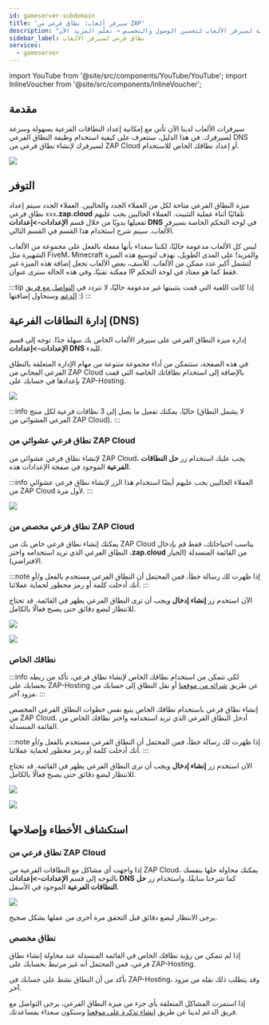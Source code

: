 ```yaml
---
id: gameserver-subdomain
title: 'سيرفر ألعاب: نطاق فرعي من ZAP'
description: "اكتشف كيفية إعداد وإدارة النطاقات الفرعية لسيرفر الألعاب لتحسين الوصول والتخصيص → تعلّم المزيد الآن"
sidebar_label: نطاق فرعي لسيرفر الألعاب
services:
  - gameserver
---
```


import YouTube from '@site/src/components/YouTube/YouTube';
import InlineVoucher from '@site/src/components/InlineVoucher';

## مقدمة

سيرفرات الألعاب لدينا الآن تأتي مع إمكانية إعداد النطاقات الفرعية بسهولة وسرعة لسيرفرك. في هذا الدليل، ستتعرف على كيفية استخدام وظيفة النطاق الفرعي DNS لسيرفرك لإنشاء نطاق فرعي من ZAP Cloud أو إعداد نطاقك الخاص للاستخدام.

<YouTube videoId="1fFagkzOvfo" imageSrc="https://screensaver01.zap-hosting.com/index.php/s/bbTYcXxCWXEYNrQ/preview" title="نطاق ZAP Cloud لسيرفرات الألعاب" description="تحس إنك تفهم أفضل لما تشوف الأمور على أرض الواقع؟ إحنا معاك! غص في الفيديو اللي يشرح كل شيء بطريقة سهلة. سواء كنت مستعجل أو تحب تستوعب المعلومات بأكثر طريقة ممتعة!"/>

![](https://screensaver01.zap-hosting.com/index.php/s/yJTBQ7oC926LfbT/preview)

<InlineVoucher />

## التوفر

ميزة النطاق الفرعي متاحة لكل من العملاء الجدد والحاليين. العملاء الجدد سيتم إعداد نطاق فرعي `xxx`**.zap.cloud** تلقائيًا أثناء عملية التثبيت. العملاء الحاليين يجب عليهم تفعيلها يدويًا من خلال قسم **الإعدادات->إعدادات DNS** في لوحة التحكم الخاصة بسيرفر الألعاب. سيتم شرح استخدام هذا القسم في القسم التالي.

ليس كل الألعاب مدعومة حاليًا، لكننا سعداء بأنها مفعلة بالفعل على مجموعة من الألعاب الشهيرة مثل FiveM، Minecraft والمزيد! على المدى الطويل، نهدف لتوسيع هذه الميزة لتشمل أكبر عدد ممكن من الألعاب. للأسف، بعض الألعاب تجعل إضافة هذه الميزة غير ممكنة تقنيًا، وفي هذه الحالة سترى عنوان IP فقط كما هو معتاد في لوحة التحكم.

:::tip
إذا كانت اللعبة التي قمت بتثبيتها غير مدعومة حاليًا، لا تتردد في [التواصل مع فريق الدعم](https://zap-hosting.com/en/customer/support/) وسنحاول إضافتها :)
:::

## إدارة النطاقات الفرعية (DNS)

إدارة ميزة النطاق الفرعي على سيرفر الألعاب الخاص بك سهلة جدًا. توجه إلى قسم **الإعدادات->إعدادات DNS** للبدء.

في هذه الصفحة، ستتمكن من أداء مجموعة متنوعة من مهام الإدارة المتعلقة بالنطاق الفرعي المجاني من ZAP Cloud بالإضافة إلى استخدام نطاقاتك الخاصة التي قمت بإعدادها في حسابك على ZAP-Hosting.

![](https://screensaver01.zap-hosting.com/index.php/s/M6SMHKJcZ3GgXQd/preview)

:::info
حاليًا، يمكنك تفعيل ما يصل إلى 3 نطاقات فرعية لكل منتج (لا يشمل النطاق الفرعي العشوائي من ZAP Cloud).
:::

### نطاق فرعي عشوائي من ZAP Cloud

لإنشاء نطاق فرعي عشوائي من ZAP Cloud، يجب عليك استخدام زر **حل النطاقات الفرعية** الموجود في صفحة الإعدادات هذه.

:::info
العملاء الحاليين يجب عليهم أيضًا استخدام هذا الزر لإنشاء نطاق فرعي عشوائي من ZAP Cloud لأول مرة.
:::

![](https://screensaver01.zap-hosting.com/index.php/s/Lc5CCQwMtCK63nx/preview)

### نطاق فرعي مخصص من ZAP Cloud

يمكنك إنشاء نطاق فرعي خاص بك من ZAP Cloud يناسب احتياجاتك، فقط قم بإدخال النطاق الفرعي الذي تريد استخدامه واختر **.zap.cloud** من القائمة المنسدلة (الخيار الافتراضي).

:::note
إذا ظهرت لك رسالة خطأ، فمن المحتمل أن النطاق الفرعي مستخدم بالفعل و/أو أنك أدخلت كلمة أو رمز محظور لحماية عملائنا.
:::

الآن استخدم زر **إنشاء إدخال** ويجب أن ترى النطاق الفرعي يظهر في القائمة. قد تحتاج للانتظار لبضع دقائق حتى يصبح فعالًا بالكامل.

![](https://screensaver01.zap-hosting.com/index.php/s/odqKSyzXRLi5zRx/preview)

![](https://screensaver01.zap-hosting.com/index.php/s/yWmt4j3nWEgbN6K/preview)

### نطاقك الخاص

:::info
لكي تتمكن من استخدام نطاقك الخاص لإنشاء نطاق فرعي، تأكد من ربطه بحسابك على ZAP-Hosting عن طريق [شرائه من موقعنا](https://zap-hosting.com/en/shop/product/domain/) أو نقل النطاق إلى حسابك من مزود آخر.
:::

إنشاء نطاق فرعي باستخدام نطاقك الخاص يتبع نفس خطوات النطاق الفرعي المخصص من ZAP Cloud. أدخل النطاق الفرعي الذي تريد استخدامه واختر نطاقك الخاص من القائمة المنسدلة.

:::note
إذا ظهرت لك رسالة خطأ، فمن المحتمل أن النطاق الفرعي مستخدم بالفعل و/أو أنك أدخلت كلمة أو رمز محظور لحماية عملائنا.
:::

الآن استخدم زر **إنشاء إدخال** ويجب أن ترى النطاق الفرعي يظهر في القائمة. قد تحتاج للانتظار لبضع دقائق حتى يصبح فعالًا بالكامل.

![](https://screensaver01.zap-hosting.com/index.php/s/Xoe8c4T9TNpby27/preview)

![](https://screensaver01.zap-hosting.com/index.php/s/AX9yFSb3nRNoKiF/preview)

## استكشاف الأخطاء وإصلاحها

### نطاق فرعي من ZAP Cloud

إذا واجهت أي مشاكل مع النطاقات الفرعية من ZAP Cloud، يمكنك محاولة حلها بنفسك بالتوجه إلى قسم **الإعدادات->إعدادات DNS** كما شرحنا سابقًا، واستخدام زر **حل النطاقات الفرعية** الموجود في الأسفل.

![](https://screensaver01.zap-hosting.com/index.php/s/Lc5CCQwMtCK63nx/preview)

يرجى الانتظار لبضع دقائق قبل التحقق مرة أخرى من عملها بشكل صحيح.

### نطاق مخصص

إذا لم تتمكن من رؤية نطاقك الخاص في القائمة المنسدلة عند محاولة إنشاء نطاق فرعي، فمن المحتمل أنه غير مرتبط بحسابك على ZAP-Hosting.

تأكد من أن النطاق نشط على حسابك في ZAP-Hosting، وقد يتطلب ذلك نقله من مزود آخر.

إذا استمرت المشاكل المتعلقة بأي جزء من ميزة النطاق الفرعي، يرجى التواصل مع فريق الدعم لدينا عن طريق [إنشاء تذكرة على موقعنا](https://zap-hosting.com/en/customer/support/) وسنكون سعداء بمساعدتك.

<InlineVoucher />
